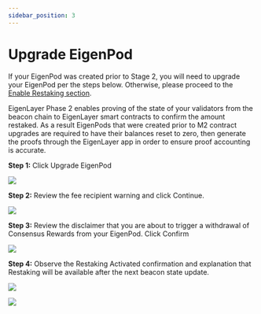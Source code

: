 ```yaml
---
sidebar_position: 3
---
```


# Upgrade EigenPod

If your EigenPod was created prior to Stage 2, you will need to upgrade your EigenPod per the steps below. Otherwise, please proceed to the [Enable Restaking section][ref1].

EigenLayer Phase 2 enables proving of the state of your validators from the beacon chain to EigenLayer smart contracts to confirm the amount restaked. As a result EigenPods that were created prior to M2 contract upgrades are required to have their balances reset to zero, then generate the proofs through the EigenLayer app in order to ensure proof accounting is accurate.

**Step 1:** Click Upgrade EigenPod

![](/img/googleusercontentbackup/61Hr6KpClvZphbwp8ErDsDHuOKZ6MtLpWKCrjPFtfX7oedLGTZKEf8oDSr-5lBAuIXHsPCU6Zu3pfn5GRSQVGMr_3ZyWYGDwEHG33lqVoOx-b0VwNt_Z8Zd1Oa7UizNFBWlJKpFPx9sRR71VLajWlPI.png)

**Step 2:** Review the fee recipient warning and click Continue.

![](/img/googleusercontentbackup/HINccC3vXwq1qQWgwQXNBpKqrpKcNPv16EabLwJEIB0wTfajaCIOdZM0HChbBkzuAA8WnqCb2sSGEOLmKUaOOUgS_w75sJdNRnw2PC0fflk9TE2ZHvcIeBSqMC4ier_W6ziVGzAwXgpMIwdtEyEt814.png)

**Step 3:** Review the disclaimer that you are about to trigger a withdrawal of Consensus Rewards from your EigenPod. Click Confirm

![](/img/googleusercontentbackup/iW-3_ywJeXlzjnKCZu8lvKKeZVgkOVGuWp_UZKih70iiN-dnVDZwRB0_BnVrScAzjvR_MXe4COzw7u-QdO2si1MpAJuhljHjNekQ7KeDOSzRiz3nrytVd5LbbuaMVqd_AuXUVZ4DsiW5HlXcSZtL6xM.png)

**Step 4:** Observe the Restaking Activated confirmation and explanation that Restaking will be available after the next beacon state update.

![](/img/googleusercontentbackup/vPmsNTcLVtLEeP1vqMRzi654epk7rTIx5fbB7aJTVPK6b7mGdrNdmTriyAFBuQrcU4hu1AYUf46ZM7PFe0SGU-QA9BeZQI506I6goJbNvTNROGxCoRX36E1KNk3irLV72vXP0-jTNmp73h_QS8L4wlI.png)

![](/img/googleusercontentbackup/S7vhK85nTJpd5145drzAArKwO-L7E0NlGbzo9t4CV_XZANC2KjKf7jIIAwNrk6Q-FRoytRPMUhtpuqNd_nNBaoXbIamXvkJJfWLhEuiFWuS7wflVrqJKr-nk4kn-EiAKXKNtL-rVfEzgBpoBem3tWg8.png)

[ref1]: enable-restaking.md